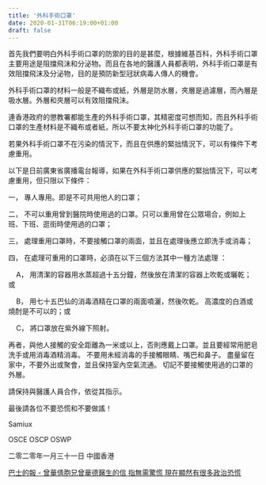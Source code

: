 ```yaml
---
title: '外科手術口罩'
date: 2020-01-31T06:19:00+01:00
draft: false
---
```


  
  
首先我們要明白外科手術口罩的防禦的目的是甚麼，根據維基百科，外科手術口罩主要用途是阻擋飛沫和分泌物。而且在各地的醫護人員都表明，外科手術口罩是有效阻擋飛沫及分泌物，目的是預防新型冠狀病毒人傳人的機會。  
  
  
  
外科手術口罩的材料一般是不織布或紙，外層是防水層，夾層是過濾層，而內層是吸水層。外層和夾層可以有效阻擋飛沬。  
  
  
  
連香港政府的懲教署都能生產的外科手術口罩，其精密度可想而知，而且外科手術口罩的生產材料是不織布或者紙，所以不要太神化外科手術口罩的功能了。  
  
  
  
若果外科手術口罩不在污染的情況下，而且在供應的緊拙情況下，可以有條件下考慮重用。  
  
  
  
以下是日前廣東省廣播電台報導，如果在外科手術口罩供應的緊拙情況下，可以考慮重用，但只限以下條件：  
  
  
  
一， 專人專用。即是不可共用他人的口罩；  
  
  
  
二， 不可以重用曾到醫院時使用過的口罩。只可以重用曾在公眾場合，例如上班、下班、逛街時使用過的口罩；  
  
  
  
三， 處理重用口罩時，不要接觸口罩的兩面，並且在處理後應立即洗手或消毒；  
  
  
  
四， 在處理可重用的口罩時，必須在以下三個方法其中一種方法處理 ：  
  
  
  
    A， 用清潔的容器用水蒸超過十五分鐘，然後放在清潔的容器上吹乾或曬乾；或  
  
  
  
    B， 用七十五巴仙的消毒酒精在口罩的兩面噴灑，然後吹乾。 高濃度的白酒或燒酎是不可以的；或  
  
  
  
    C， 將口罩放在紫外線下照射。  
  
  
  
再者，與他人接觸的安全距離為一米或以上，否則應戴上口罩。並且要經常用肥皂洗手或用消毒酒精消毒。 不要用未經消毒的手接觸眼睛、嘴巴和鼻子。 盡量留在家中，不要外出或聚會，並且保持室內空氣流通。 切記不要接觸使用過的口罩的外層。  
  
  
  
請保持與醫護人員合作，依從其指示。  
  
  
  
最後請各位不要恐慌和不要做謠！  
  
  
  
Samiux  
  
OSCE OSCP OSWP  
  
二零二零年一月三十一日 中國香港  
  
  
  
  
  
  
  
[巴士的報 - 曾華倩胞兄曾華德醫生的信 指無需驚慌 現在顯然有很多政治恐慌](https://www.bastillepost.com/hongkong/article/5850254-%e6%9b%be%e8%8f%af%e5%80%a9%e8%83%9e%e5%85%84%e6%9b%be%e8%8f%af%e5%be%b7%e9%86%ab%e7%94%9f%e7%9a%84%e4%bf%a1-%e6%8c%87%e7%84%a1%e9%9c%80%e9%a9%9a%e6%85%8c-%e7%8f%be%e5%9c%a8%e9%a1%af%e7%84%b6%e6%9c%89)
